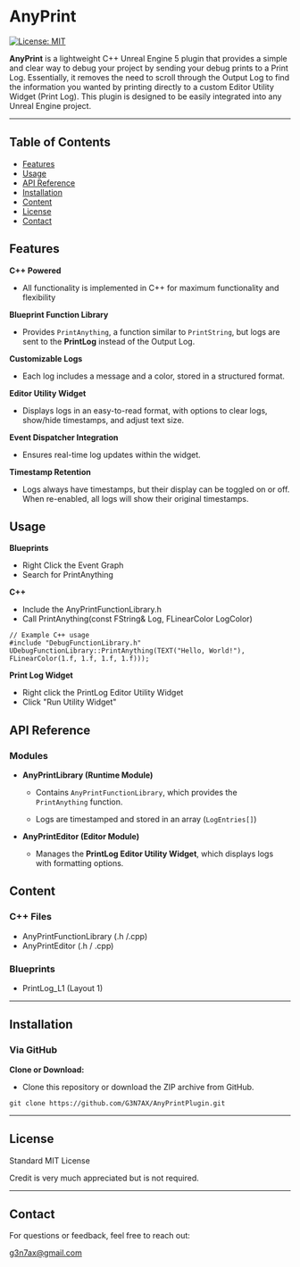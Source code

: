 ﻿
# AnyPrint

[![License: MIT](https://img.shields.io/badge/License-MIT-blue.svg)](LICENSE)

**AnyPrint** is a lightweight C++ Unreal Engine 5 plugin that provides a simple and clear way to debug your project by sending your debug prints to a Print Log. Essentially, it removes the need to scroll through the Output Log to find the information you wanted by printing directly to a custom Editor Utility Widget (Print Log). This plugin is designed to be easily integrated into any Unreal Engine project.

---

## Table of Contents

- [Features](#features)
- [Usage](#usage)
- [API Reference](#api-reference)
- [Installation](#installation)
- [Content](#content)
- [License](#license)
- [Contact](#contact)

## Features
**C++ Powered**
- All functionality is implemented in C++ for maximum functionality and flexibility

**Blueprint Function Library** 
- Provides `PrintAnything`, a function similar to `PrintString`, but logs are sent to the **PrintLog** instead of the Output Log.
    
**Customizable Logs** 
- Each log includes a message and a color, stored in a structured format.
    
**Editor Utility Widget** 
- Displays logs in an easy-to-read format, with options to clear logs, show/hide timestamps, and adjust text size.
    
**Event Dispatcher Integration** 
- Ensures real-time log updates within the widget.
    
**Timestamp Retention** 
- Logs always have timestamps, but their display can be toggled on or off. When re-enabled, all logs will show their original timestamps.

## Usage

**Blueprints**
- Right Click the Event Graph
- Search for PrintAnything

**C++**
- Include the AnyPrintFunctionLibrary.h
- Call PrintAnything(const FString& Log, FLinearColor LogColor)
```
// Example C++ usage
#include "DebugFunctionLibrary.h"
UDebugFunctionLibrary::PrintAnything(TEXT("Hello, World!"), FLinearColor(1.f, 1.f, 1.f, 1.f)));
```

**Print Log Widget**
- Right click the PrintLog Editor Utility Widget
- Click "Run Utility Widget"

## API Reference

### Modules

-   **AnyPrintLibrary (Runtime Module)**
    
    -   Contains `AnyPrintFunctionLibrary`, which provides the `PrintAnything` function.
        
    -   Logs are timestamped and stored in an array (`LogEntries[]`)
        
-   **AnyPrintEditor (Editor Module)**
    
    -   Manages the **PrintLog Editor Utility Widget**, which displays logs with formatting options.


## Content

### C++ Files
- AnyPrintFunctionLibrary (.h /.cpp)
- AnyPrintEditor (.h / .cpp)

### Blueprints
- PrintLog_L1 (Layout 1)

---

## Installation

### Via GitHub

**Clone or Download:**  
- Clone this repository or download the ZIP archive from GitHub.

```
git clone https://github.com/G3N7AX/AnyPrintPlugin.git
```

---

## License

Standard MIT License

Credit is very much appreciated but is not required.

---

## Contact

For questions or feedback, feel free to reach out:

g3n7ax@gmail.com


